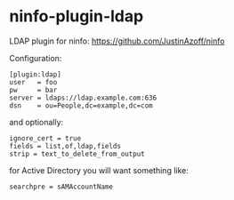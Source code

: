 ninfo-plugin-ldap
=================

LDAP plugin for ninfo: https://github.com/JustinAzoff/ninfo


Configuration:

```
[plugin:ldap]
user   = foo
pw     = bar
server = ldaps://ldap.example.com:636
dsn    = ou=People,dc=example,dc=com
```

and optionally:
```
ignore_cert = true
fields = list,of,ldap,fields
strip = text_to_delete_from_output
```

for Active Directory you will want something like:

```
searchpre = sAMAccountName
```
